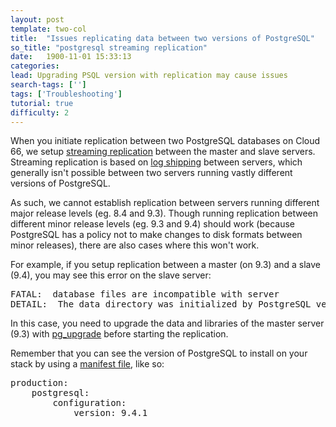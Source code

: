 ```yaml
---
layout: post
template: two-col
title:  "Issues replicating data between two versions of PostgreSQL"
so_title: "postgresql streaming replication"
date:   1900-11-01 15:33:13
categories: 
lead: Upgrading PSQL version with replication may cause issues 
search-tags: ['']
tags: ['Troubleshooting']
tutorial: true
difficulty: 2
---
```


When you initiate replication between two PostgreSQL databases on Cloud 66, we setup [streaming replication](https://wiki.postgresql.org/wiki/Streaming_Replication) between the master and slave servers. Streaming replication is based on [log shipping](http://www.postgresql.org/docs/9.4/static/warm-standby.html) between servers, which generally isn't possible between two servers running vastly different versions of PostgreSQL.

As such, we cannot establish replication between servers running different major release levels (eg. 8.4 and 9.3). Though running replication between different minor release levels (eg. 9.3 and 9.4) should work (because PostgreSQL has a policy not to make changes to disk formats between minor releases), there are also cases where this won't work.

For example, if you setup replication between a master (on 9.3) and a slave (9.4), you may see this error on the slave server:

<pre class= "prettyprint">
FATAL:  database files are incompatible with server
DETAIL:  The data directory was initialized by PostgreSQL version 9.3, which is not compatible with this version 9.4.1.
</pre>

In this case, you need to upgrade the data and libraries of the master server (9.3) with [pg_upgrade](http://www.postgresql.org/docs/9.4/static/pgupgrade.html) before starting the replication.

Remember that you can see the version of PostgreSQL to install on your stack by using a [manifest file](http://help.cloud66.com/building-your-stack/getting-started-with-manifest-files), like so:

<pre class= "prettyprint">
production:
    postgresql:
        configuration:
            version: 9.4.1
</pre>
